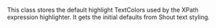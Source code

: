 
This class stores the default highlight TextColors used by the XPath expression highlighter. It gets the initial defaults from Shout text styling.
